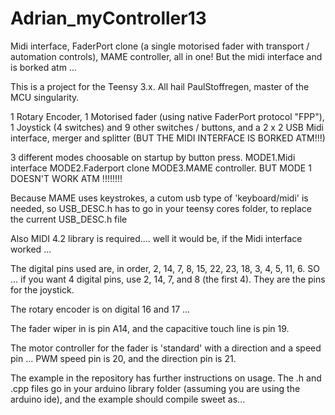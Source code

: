 # Adrian_myController13
Midi interface, FaderPort clone (a single motorised fader with transport / automation controls), MAME controller, all in one!  But the midi interface and is borked atm ...

This is a project for the Teensy 3.x.  All hail PaulStoffregen, master of the MCU singularity.

1 Rotary Encoder, 1 Motorised fader (using native FaderPort protocol "FPP"), 1 Joystick (4 switches) and 9 other switches / buttons, and a 2 x 2 USB Midi interface, merger and splitter (BUT THE MIDI INTERFACE IS BORKED ATM!!!)

3 different modes choosable on startup by button press. MODE1.Midi interface MODE2.Faderport clone MODE3.MAME controller. BUT MODE 1 DOESN'T WORK ATM !!!!!!!!

Because MAME uses keystrokes, a cutom usb type of 'keyboard/midi' is needed, so USB_DESC.h has to go in your teensy cores folder, to replace the current USB_DESC.h file

Also MIDI 4.2 library is required.... well it would be, if the Midi interface worked ...

The digital pins used are, in order, 2, 14, 7, 8, 15, 22, 23, 18, 3, 4, 5, 11, 6. SO ... if you want 4 digital pins, use 2, 14, 7, and 8 (the first 4).  They are the pins for the joystick.

The rotary encoder is on digital 16 and 17 ...

The fader wiper in is pin A14, and the capacitive touch line is pin 19.

The motor controller for the fader is 'standard' with a direction and a speed pin ... PWM speed pin is 20, and the direction pin is 21.

The example in the repository has further instructions on usage.  The .h and .cpp files go in your arduino library folder (assuming you are using the arduino ide), and the example should compile sweet as...

